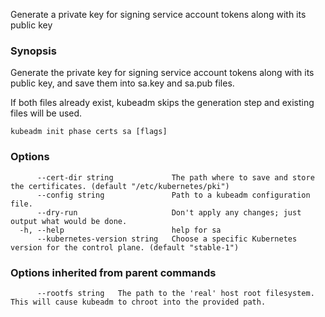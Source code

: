 
Generate a private key for signing service account tokens along with its public key

### Synopsis

Generate the private key for signing service account tokens along with its public key, and save them into sa.key and sa.pub files.

If both files already exist, kubeadm skips the generation step and existing files will be used.

```
kubeadm init phase certs sa [flags]
```

### Options

```
      --cert-dir string             The path where to save and store the certificates. (default "/etc/kubernetes/pki")
      --config string               Path to a kubeadm configuration file.
      --dry-run                     Don't apply any changes; just output what would be done.
  -h, --help                        help for sa
      --kubernetes-version string   Choose a specific Kubernetes version for the control plane. (default "stable-1")
```

### Options inherited from parent commands

```
      --rootfs string   The path to the 'real' host root filesystem. This will cause kubeadm to chroot into the provided path.
```

